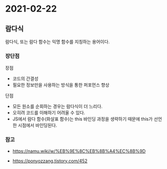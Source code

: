 # 2021-02-22

## 람다식

람다식, 또는 람다 함수는 익명 함수를 지칭하는 용어이다.

### 장단점

장점

- 코드의 간결성
- 필요한 정보만을 사용하는 방식을 통한 퍼포먼스 향상

단점

- 모든 원소를 순회하는 경우는 람다식이 더 느리다.
- 오히려 코드를 이해하기 어려울 수 있다.
- JS에서 람다 함수(화살표 함수)는 this 바인딩 과정을 생략하기 때문에 this가 선언한 시점에서 바인딩된다.

### 참고

- https://namu.wiki/w/%EB%9E%8C%EB%8B%A4%EC%8B%9D

- https://ponyozzang.tistory.com/452

